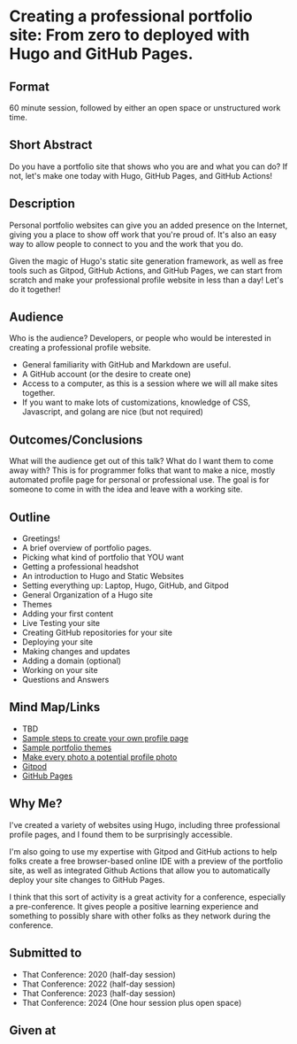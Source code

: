 # Creating a professional portfolio site: From zero to deployed with Hugo and GitHub Pages.

## Format
60 minute session, followed by either an open space or unstructured work time.

## Short Abstract
Do you have a portfolio site that shows who you are and what you can do? If not, let's make one today with Hugo, GitHub Pages, and GitHub Actions!

## Description
Personal portfolio websites can give you an added presence on the Internet, giving you a place to show off work that you're proud of.  It's also an easy way to allow people to connect to you and the work that you do.

Given the magic of Hugo's static site generation framework, as well as free tools such as Gitpod, GitHub Actions, and GitHub Pages, we can start from scratch and make your professional profile website in less than a day!  Let's do it together!

## Audience
Who is the audience?
Developers, or people who would be interested in creating a professional profile website.
- General familiarity with GitHub and Markdown are useful.
- A GitHub account (or the desire to create one)
- Access to a computer, as this is a session where we will all make sites together.
- If you want to make lots of customizations, knowledge of CSS, Javascript, and golang are nice (but not required)

## Outcomes/Conclusions
What will the audience get out of this talk? What do I want them to come away with?
This is for programmer folks that want to make a nice, mostly automated profile page for personal or professional use.  The goal is for someone to come in with the idea and leave with a working site.

## Outline
- Greetings!
- A brief overview of portfolio pages.
- Picking what kind of portfolio that YOU want
- Getting a professional headshot
- An introduction to Hugo and Static Websites
- Setting everything up: Laptop, Hugo, GitHub, and Gitpod
- General Organization of a Hugo site
- Themes
- Adding your first content
- Live Testing your site
- Creating GitHub repositories for your site
- Deploying your site
- Making changes and updates
- Adding a domain (optional)
- Working on your site
- Questions and Answers

## Mind Map/Links
- TBD
- [Sample steps to create your own profile page](https://dev.to/zaracooper/create-your-developer-portfolio-using-hugo-and-github-pages-35en)
- [Sample portfolio themes](https://themes.gohugo.io/tags/portfolio/)
- [Make every photo a potential profile photo](https://getpocket.com/explore/item/make-every-photo-a-potential-profile-pic-by-learning-how-to-pose)
- [Gitpod](gitpod.io)
- [GitHub Pages](https://pages.github.com/)

## Why Me?
I've created a variety of websites using Hugo, including three professional profile pages, and I found them to be surprisingly accessible.

I'm also going to use my expertise with Gitpod and GitHub actions to help folks create a free browser-based online IDE with a preview of the portfolio site, as well as integrated Github Actions that allow you to automatically deploy your site changes to GitHub Pages.

I think that this sort of activity is a great activity for a conference, especially a pre-conference.  It gives people a positive learning experience and something to possibly share with other folks as they network during the conference.

## Submitted to
- That Conference: 2020 (half-day session)
- That Conference: 2022 (half-day session)
- That Conference: 2023 (half-day session)
- That Conference: 2024 (One hour session plus open space)

## Given at

